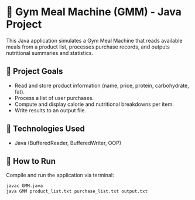 # 🥗 Gym Meal Machine (GMM) - Java Project

This Java application simulates a Gym Meal Machine that reads available meals from a product list, processes purchase records, and outputs nutritional summaries and statistics.

## 🎯 Project Goals
- Read and store product information (name, price, protein, carbohydrate, fat).
- Process a list of user purchases.
- Compute and display calorie and nutritional breakdowns per item.
- Write results to an output file.

## 🧰 Technologies Used
- Java (BufferedReader, BufferedWriter, OOP)

## 🚀 How to Run

Compile and run the application via terminal:

```bash
javac GMM.java
java GMM product_list.txt purchase_list.txt output.txt

